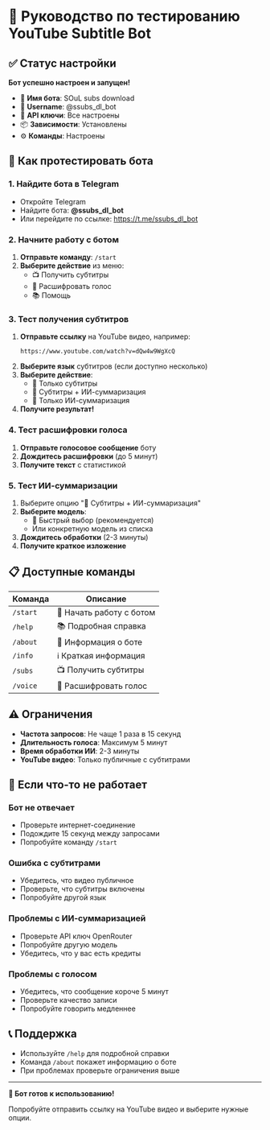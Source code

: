 # 🧪 Руководство по тестированию YouTube Subtitle Bot

## ✅ Статус настройки

**Бот успешно настроен и запущен!**

- 🤖 **Имя бота**: SOuL subs download
- 📱 **Username**: @ssubs_dl_bot
- 🔑 **API ключи**: Все настроены
- 📦 **Зависимости**: Установлены
- ⚙️ **Команды**: Настроены

## 🚀 Как протестировать бота

### 1. Найдите бота в Telegram
- Откройте Telegram
- Найдите бота: **@ssubs_dl_bot**
- Или перейдите по ссылке: https://t.me/ssubs_dl_bot

### 2. Начните работу с ботом
1. **Отправьте команду**: `/start`
2. **Выберите действие** из меню:
   - 📺 Получить субтитры
   - 🎤 Расшифровать голос
   - 📚 Помощь

### 3. Тест получения субтитров
1. **Отправьте ссылку** на YouTube видео, например:
   ```
   https://www.youtube.com/watch?v=dQw4w9WgXcQ
   ```
2. **Выберите язык** субтитров (если доступно несколько)
3. **Выберите действие**:
   - 📄 Только субтитры
   - 🤖 Субтитры + ИИ-суммаризация
   - 🔮 Только ИИ-суммаризация
4. **Получите результат!**

### 4. Тест расшифровки голоса
1. **Отправьте голосовое сообщение** боту
2. **Дождитесь расшифровки** (до 5 минут)
3. **Получите текст** с статистикой

### 5. Тест ИИ-суммаризации
1. Выберите опцию "🤖 Субтитры + ИИ-суммаризация"
2. **Выберите модель**:
   - 🚀 Быстрый выбор (рекомендуется)
   - Или конкретную модель из списка
3. **Дождитесь обработки** (2-3 минуты)
4. **Получите краткое изложение**

## 📋 Доступные команды

| Команда | Описание |
|---------|----------|
| `/start` | 🚀 Начать работу с ботом |
| `/help` | 📚 Подробная справка |
| `/about` | 🤖 Информация о боте |
| `/info` | ℹ️ Краткая информация |
| `/subs` | 📺 Получить субтитры |
| `/voice` | 🎤 Расшифровать голос |

## ⚠️ Ограничения

- **Частота запросов**: Не чаще 1 раза в 15 секунд
- **Длительность голоса**: Максимум 5 минут
- **Время обработки ИИ**: 2-3 минуты
- **YouTube видео**: Только публичные с субтитрами

## 🔧 Если что-то не работает

### Бот не отвечает
- Проверьте интернет-соединение
- Подождите 15 секунд между запросами
- Попробуйте команду `/start`

### Ошибка с субтитрами
- Убедитесь, что видео публичное
- Проверьте, что субтитры включены
- Попробуйте другой язык

### Проблемы с ИИ-суммаризацией
- Проверьте API ключ OpenRouter
- Попробуйте другую модель
- Убедитесь, что у вас есть кредиты

### Проблемы с голосом
- Убедитесь, что сообщение короче 5 минут
- Проверьте качество записи
- Попробуйте говорить медленнее

## 📞 Поддержка

- Используйте `/help` для подробной справки
- Команда `/about` покажет информацию о боте
- При проблемах проверьте ограничения выше

---

**🎉 Бот готов к использованию!**

Попробуйте отправить ссылку на YouTube видео и выберите нужные опции. 